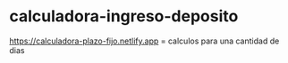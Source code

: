 # calculadora-ingreso-deposito
https://calculadora-plazo-fijo.netlify.app = calculos para una cantidad de dias
